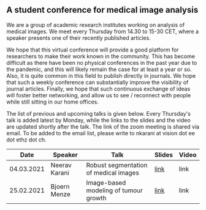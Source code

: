 <br/><br/>

## A student conference for medical image analysis

We are a group of academic research institutes working on analysis of medical images.
We meet every Thursday from 14.30 to 15-30 CET, where a speaker presents one of their recently published articles.

We hope that this virtual conference will provide a good platform for researchers to make their work known in the community.
This has become difficult as there have been no physical conferences in the past year due to the pandemic, and this will likely remain the case for at least a year or so.
Also, it is quite common in this field to publish directly in journals. We hope that such a weekly conference can substantially improve the visibility of journal articles.
Finally, we hope that such continuous exchange of ideas will foster better networking, and allow us to see / reconnect with people while still sitting in our home offices.

The list of previous and upcoming talks is given below. Every Thursday's talk is added latest by Monday, while the links to the slides and the video are updated shortly after the talk. The link of the zoom meeting is shared via email. To be added to the email list, please write to nkarani at vision dot ee dot ethz dot ch.

| Date        | Speaker             | Talk                                                             | Slides      | Video      |
| ----------- | ------------------- | ---------------------------------------------------------------- | ----------- |----------- |
| 04.03.2021  | Neerav Karani       | Robust segmentation of medical images | [link](https://drive.google.com/file/d/1KqmM6_AYCz6QCvNNli04YYfnNQ4Z0xTw/view?usp=sharing) | link |
| 25.02.2021  | Bjoern Menze        | Image-based modeling of tumour growth | [link](https://drive.google.com/file/d/1S1DPtmJAPfhlefqsQ5q656hh0VdvmXAX/view?usp=sharing) | link |

<!--
The webpage corresponding to this markdown file is [this](https://neerakara.github.io/media_student_conference/).
--> 

<!--
You can use the [editor on GitHub](https://github.com/neerakara/media_student_conference/edit/gh-pages/index.md) to maintain and preview the content for your website in Markdown files.
--> 

<!--
<> Whenever you commit to this repository, GitHub Pages will run [Jekyll](https://jekyllrb.com/) to rebuild the pages in your site, from the content in your Markdown files.
--> 

<!--
### Markdown
Markdown is a lightweight and easy-to-use syntax for styling your writing. It includes conventions for
--> 

<!--
```markdown
Syntax highlighted code block
--> 

<!--
# Header 1
## Header 2
### Header 3
--> 

<!--
- Bulleted
- List
--> 

<!--
1. Numbered
2. List
--> 

<!--
**Bold** and _Italic_ and `Code` text
--> 

<!--
[Link](url) and ![Image](src)
```
--> 

<!--
For more details see [GitHub Flavored Markdown](https://guides.github.com/features/mastering-markdown/).
--> 

<!--
### Jekyll Themes
Your Pages site will use the layout and styles from the Jekyll theme you have selected in your [repository settings](https://github.com/neerakara/media_student_conference/settings). The name of this theme is saved in the Jekyll `_config.yml` configuration file.
--> 

<!--
### Support or Contact
Having trouble with Pages? Check out our [documentation](https://docs.github.com/categories/github-pages-basics/) or [contact support](https://support.github.com/contact) and we’ll help you sort it out.
--> 
